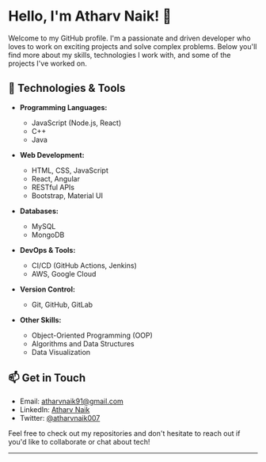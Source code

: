 
# Hello, I'm Atharv Naik! 👋

Welcome to my GitHub profile. I'm a passionate and driven developer who loves to work on exciting projects and solve complex problems. Below you'll find more about my skills, technologies I work with, and some of the projects I've worked on.

## 🔧 Technologies & Tools

- **Programming Languages:**
  - JavaScript (Node.js, React)
  - C++
  - Java

- **Web Development:**
  - HTML, CSS, JavaScript
  - React, Angular
  - RESTful APIs
  - Bootstrap, Material UI

- **Databases:**
  - MySQL
  - MongoDB

- **DevOps & Tools:**
  - CI/CD (GitHub Actions, Jenkins)
  - AWS, Google Cloud

- **Version Control:**
  - Git, GitHub, GitLab

- **Other Skills:**
  - Object-Oriented Programming (OOP)
  - Algorithms and Data Structures
  - Data Visualization 

## 📫 Get in Touch

- Email: [atharvnaik91@gmail.com](mailto:atharvnaik91@gmail.com)
- LinkedIn: [Atharv Naik](https://www.linkedin.com/in/atharv-naik07/)
- Twitter: [@atharvnaik007](https://x.com/AtharvNaik007)

Feel free to check out my repositories and don't hesitate to reach out if you'd like to collaborate or chat about tech!

---
